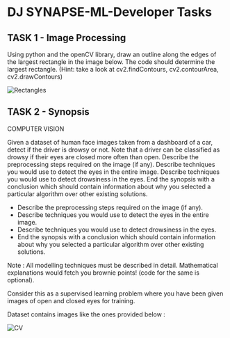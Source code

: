 # DJ SYNAPSE-ML-Developer Tasks 
## TASK 1 - Image Processing
Using python and the openCV library, draw an outline along the edges of the largest rectangle in the image below. The code should determine the largest rectangle.
(Hint: take a look at cv2.findContours, cv2.contourArea, cv2.drawContours)

![Rectangles](https://user-images.githubusercontent.com/88584574/132618298-5a882335-953b-4d0f-9f16-3a038df8fba0.jpg)

## TASK 2 - Synopsis
COMPUTER VISION

Given a dataset of human face images taken from a dashboard of a car, detect if the driver is drowsy or not. Note that a driver can be classified as drowsy if their eyes are closed more often than open.
Describe the preprocessing steps required on the image (if any).
Describe techniques you would use to detect the eyes in the entire image.
Describe techniques you would use to detect drowsiness in the eyes.
End the synopsis with a conclusion which should contain information about why you selected a particular algorithm over other existing solutions.
	
   * Describe the preprocessing steps required on the image (if any).
   * Describe techniques you would use to detect the eyes in the entire image.
   * Describe techniques you would use to detect drowsiness in the eyes.
   * End the synopsis with a conclusion which should contain information about why you selected a particular algorithm over other existing solutions.
	
Note : All modelling techniques must be described in detail. Mathematical explanations would fetch you brownie points! (code for the same is optional). 
	
Consider this as a supervised learning problem where you have been given images of open and closed eyes for training.

Dataset contains images like the ones provided below :

![CV](https://user-images.githubusercontent.com/88584574/132618713-74574a5b-6211-4685-ab69-d4eaaa4035c6.jpg)






                                                          
                     




